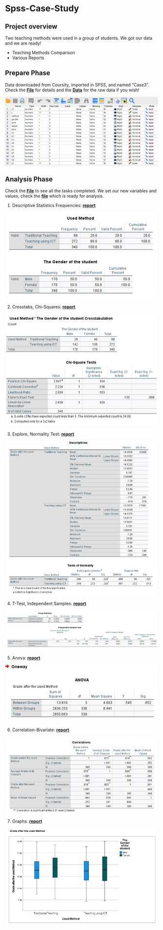 # Spss-Case-Study

## Project overview
Two teaching methods were used in a group of students. We got our data and we are ready!
- Teaching Methods Comparison
- Various Reports

## Prepare Phase 
Data downloaded from Coursity, imported in SPSS, and named “Case3”.
Check the **[File](https://github.com/DimKaisaris/Spss-Case-Study/blob/main/Processed%20Files/Ask%20Phase(english)1.docx)** for details and
the **[Data](https://github.com/DimKaisaris/Spss-Case-Study/tree/main/Raw%20Files)** for the raw data if you wish!

![Raw_Data](Images/Raw_Variable_View.png)

## Analysis Phase
Check the **[File](https://github.com/DimKaisaris/Spss-Case-Study/blob/main/Processed%20Files/Analysis%20Phase.docx)** to see all the tasks completed.
We set our new variables and values, check the **[file](https://github.com/DimKaisaris/Spss-Case-Study/blob/main/Processed%20Files/Case3.sav)** which is ready for analysis.

1.	Descriptive Statistics Frequencies: **[report](https://github.com/DimKaisaris/Spss-Case-Study/blob/main/Reports/Descriptive%20Statistics.spv)**

![shot1](Images/Shot1.png)	 


2.	Crosstabs, Chi-Squares: **[report](https://github.com/DimKaisaris/Spss-Case-Study/blob/main/Reports/Chi-Square.spv)**

![shot2](Images/Shot2.png)

3.	Explore, Normality Test: **[report](https://github.com/DimKaisaris/Spss-Case-Study/blob/main/Reports/Descriptives-Normality%20Test.spv)**

![shot3](Images/Shot3.png)

4.	T-Test, Independent Samples: **[report](https://github.com/DimKaisaris/Spss-Case-Study/blob/main/Reports/T-Test%2C%20Independent%20Samples%20Test.spv)**

![shot4](Images/Shot4.png)

5.	Anova: **[report](https://github.com/DimKaisaris/Spss-Case-Study/blob/main/Reports/Anova%2C%20Grade%20After-Educ.spv)**

![shot5](Images/Shot5.png)

6.	Correlation-Bivariate: **[report](https://github.com/DimKaisaris/Spss-Case-Study/blob/main/Reports/Correlations.spv)**

![shot6](Images/Shot6.png)

7.	Graphs: **[report](https://github.com/DimKaisaris/Spss-Case-Study/blob/main/Reports/Graphs.spv)**

![shot7](Images/Shot7.png)





